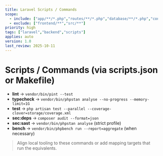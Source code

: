 ```yaml
---
title: Laravel Scripts / Commands
scope:
  - include: ["app/**/*.php","routes/**/*.php","database/**/*.php","config/**/*.php","tests/**/*.php"]
  - exclude: ["frontend/**","src/**"]
priority: high
tags: ["laravel","backend","scripts"]
applies: auto
version: 1.0
last_review: 2025-10-11
---
```


# Scripts / Commands (via scripts.json or Makefile)

- **lint** → `vendor/bin/pint --test`  
- **typecheck** → `vendor/bin/phpstan analyse --no-progress --memory-limit=1G`  
- **test** → `php artisan test --parallel --coverage-clover=storage/coverage.xml`  
- **sec:deps** → `composer audit --format=json`  
- **sec:sast** → `vendor/bin/phpstan analyse` (strict profile)  
- **bench** → `vendor/bin/phpbench run --report=aggregate` (when necessary)

> Align local tooling to these commands or add mapping targets that run the equivalents.
